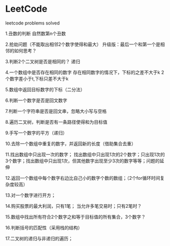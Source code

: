 # LeetCode
leetcode problems solved

1.丑数的判断    自然数第n个丑数

2.抢劫问题（不能取出相邻2个数字使得和最大）  升级版：最后一个和第一个是相邻的如何思考？

3.判断2个二叉树是否是相同的？ 递归

4.一个数组中是否存在相同的数字    存在相同数字的情况下，下标的之差不大于k    2个数字差小于t,下标只差不大于k

5.数组中返回目标数字的下标（二分法）

6.判断一个数字是否是回文数字

7.判断一个字符串是否是回文串，忽略大小写与空格

8.遍历二叉树，判断是否有一条路径使得和为目标值

9.手写一个数字的平方（递归）

10.去除一个数组中重复的数字，并返回新的长度（借助集合去重）

11.找出数组中只出现一次的数字； 找出数组中只出现1次的2个数字；只出现1次的3个数字；找出数组中只出现1次，但其他数字出现至少3次的数字等等；问题的延伸

12.返回一个数组中每个数字右边比自己小的数字个数的数组；（2个for循环时间复杂度较高）

13.对一个数字进行开方；

14.购买股票的最大利润，只有1笔；  当允许多笔交易时；只有2笔时？

15.数组中找出所有符合2个数字之和等于目标值的所有集合，3个数字？ 

16.判断括号的匹配性（采用栈的结构）

17.二叉树的递归与非递归的遍历；
